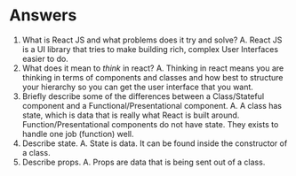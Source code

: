 # Answers

1.  What is React JS and what problems does it try and solve?
        A. React JS is a UI library that tries to make building rich, complex User Interfaces easier to do.
2.  What does it mean to _think_ in react?
        A. Thinking in react means you are thinking in terms of components and classes and how best to structure your hierarchy so you can get the user interface that you want.
3.  Briefly describe some of the differences between a Class/Stateful component and a Functional/Presentational     component.
        A. A class has state, which is data that is really what React is built around. Function/Presentational components do not have state. They exists to handle one job (function) well.
4.  Describe state.
        A. State is data. It can be found inside the constructor of a class.
5.  Describe props.
        A. Props are data that is being sent out of a class.
